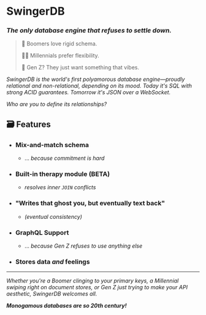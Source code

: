 # SwingerDB
### *The only database engine that refuses to settle down.*

> 🧓 Boomers love rigid schema.
> 
> 🧑‍💻 Millennials prefer flexibility.
> 
> 🧠 Gen Z? They just want something that vibes.

*SwingerDB is the world's first polyamorous database engine—proudly relational and non-relational, depending on its mood. Today it's SQL with strong ACID guarantees. Tomorrow it's JSON over a WebSocket.*

*Who are you to define its relationships?*

## 🗃️ Features

- ### Mix-and-match schema
  - ... *because commitment is hard*

- ### Built-in therapy module (BETA)
  - *resolves inner `JOIN` conflicts*

- ### "Writes that ghost you, but eventually text back"
  - *(eventual consistency)*

- ### GraphQL Support
  - ... *because Gen Z refuses to use anything else*

- ### Stores data ***and*** feelings

---

*Whether you're a Boomer clinging to your primary keys, a Millennial swiping right on document stores, or Gen Z just trying to make your API aesthetic, SwingerDB welcomes all.*

***Monogamous databases are so 20th century!***
